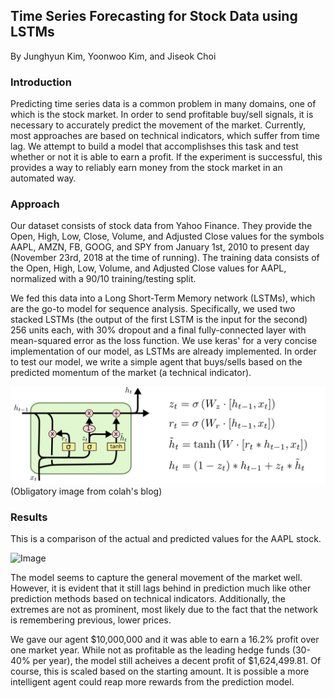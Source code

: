 ## Time Series Forecasting for Stock Data using LSTMs
By Junghyun Kim, Yoonwoo Kim, and Jiseok Choi
### Introduction

Predicting time series data is a common problem in many domains, one of which is the stock market. In order to send profitable buy/sell signals, it is necessary to accurately predict the movement of the market. Currently, most approaches are based on technical indicators, which suffer from time lag. We attempt to build a model that accomplishses this task and test whether or not it is able to earn a profit. If the experiment is successful, this provides a way to reliably earn money from the stock market in an automated way.

### Approach

Our dataset consists of stock data from Yahoo Finance. They provide the Open, High, Low, Close, Volume, and Adjusted Close values for the symbols AAPL, AMZN, FB, GOOG, and SPY from January 1st, 2010 to present day (November 23rd, 2018 at the time of running). The training data consists of the Open, High, Low, Volume, and Adjusted Close values for AAPL, normalized with a 90/10 training/testing split.

We fed this data into a Long Short-Term Memory network (LSTMs), which are the go-to model for sequence analysis. Specifically, we used two stacked LSTMs (the output of the first LSTM is the input for the second) 256 units each, with 30% dropout and a final fully-connected layer with mean-squared error as the loss function. We use keras' for a very concise implementation of our model, as LSTMs are already implemented. In order to test our model, we write a simple agent that buys/sells based on the predicted momentum of the market (a technical indicator).

![Image](lstm.png)
(Obligatory image from colah's blog)

### Results

This is a comparison of the actual and predicted values for the AAPL stock.

![Image](graph.png)

The model seems to capture the general movement of the market well. However, it is evident that it still lags behind in prediction much like other prediction methods based on technical indicators. Additionally, the extremes are not as prominent, most likely due to the fact that the network is remembering previous, lower prices.

We gave our agent $10,000,000 and it was able to earn a 16.2% profit over one market year. While not as profitable as the leading hedge funds (30-40% per year), the model still acheives a decent profit of $1,624,499.81. Of course, this is scaled based on the starting amount. It is possible a more intelligent agent could reap more rewards from the prediction model.